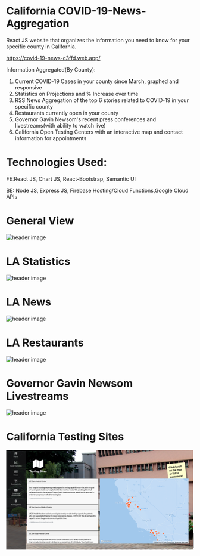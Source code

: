 # California COVID-19-News-Aggregation
React JS website that organizes the information you need to know for your specific county in California.

https://covid-19-news-c3ffd.web.app/

Information Aggregated(By County):
1. Current COVID-19 Cases in your county since March, graphed and responsive
2. Statistics on Projections and % Increase over time
3. RSS News Aggregation of the top 6 stories related to COVID-19 in your specific county
4. Restaurants currently open in your county
5. Governor Gavin Newsom's recent press conferences and livestreams(with ability to watch live)
6. California Open Testing Centers with an interactive map and contact information for appointments


# Technologies Used:

FE:React JS, Chart JS, React-Bootstrap, Semantic UI

BE: Node JS, Express JS, Firebase Hosting/Cloud Functions,Google Cloud APIs




# General View
![header image](https://github.com/neel1549/COVID-19-News-Aggregation/blob/master/frontend/screenshots/Screen%20Shot%202020-06-15%20at%203.17.36%20PM.png)

# LA Statistics
![header image](https://github.com/neel1549/COVID-19-News-Aggregation/blob/master/frontend/screenshots/Screen%20Shot%202020-07-13%20at%202.56.13%20PM.png)

# LA News
![header image](https://github.com/neel1549/COVID-19-News-Aggregation/blob/master/frontend/screenshots/Screen%20Shot%202020-07-15%20at%208.49.12%20PM.png)

# LA Restaurants 
![header image](https://github.com/neel1549/COVID-19-News-Aggregation/blob/master/frontend/screenshots/Screen%20Shot%202020-07-15%20at%208.51.02%20PM.png)

# Governor Gavin Newsom Livestreams
![header image](https://github.com/neel1549/COVID-19-News-Aggregation/blob/master/frontend/screenshots/Screen%20Shot%202020-07-15%20at%208.51.52%20PM.png)

# California Testing Sites
![header image](https://github.com/neel1549/COVID-19-News-Aggregation/blob/master/frontend/screenshots/Screen%20Shot%202020-07-15%20at%208.53.13%20PM.png)









